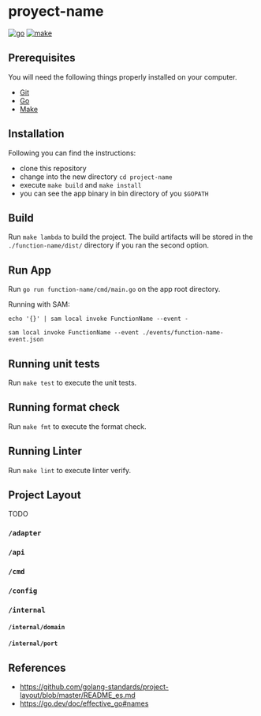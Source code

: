 # proyect-name

[![go](https://img.shields.io/badge/go-v1.17.X-cyan.svg)](https://golang.org/)
[![make](https://img.shields.io/badge/make-v3.8.X-yellow.svg)](https://www.gnu.org/software/make/)

## Prerequisites

You will need the following things properly installed on your computer.

* [Git](http://git-scm.com/)
* [Go](https://golang.org/)
* [Make](https://www.gnu.org/software/make/)

## Installation

Following you can find the instructions:

* clone this repository
* change into the new directory `cd project-name`
* execute `make build` and `make install`
* you can see the app binary in bin directory of you `$GOPATH`

## Build

Run `make lambda` to build the project. The build artifacts will be stored in the `./function-name/dist/` directory if you ran the second option.

## Run App

Run `go run function-name/cmd/main.go` on the app root directory.

Running with SAM:

```
echo '{}' | sam local invoke FunctionName --event - 
```

```
sam local invoke FunctionName --event ./events/function-name-event.json
```

## Running unit tests

Run `make test` to execute the unit tests.

## Running format check

Run `make fmt` to execute the format check.

## Running Linter

Run `make lint` to execute linter verify.

## Project Layout

TODO

### `/adapter`

### `/api`

### `/cmd`

### `/config`

### `/internal`

#### `/internal/domain`

#### `/internal/port`

## References
- https://github.com/golang-standards/project-layout/blob/master/README_es.md
- https://go.dev/doc/effective_go#names
